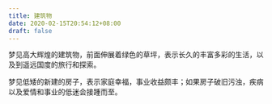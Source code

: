 ```yaml
---
title: 建筑物
date: 2020-02-15T20:54:12+08:00
draft: false
---
```


梦见高大辉煌的建筑物，前面伸展着绿色的草坪，表示长久的丰富多彩的生活，以及到遥远国度的旅行和探索。

梦见低矮的新建的房子，表示家庭幸福，事业收益颇丰；如果房子破旧污浊，疾病以及爱情和事业的低迷会接踵而至。


